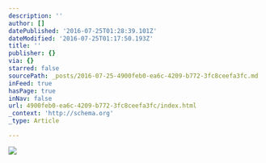 ```yaml
---
description: ''
author: []
datePublished: '2016-07-25T01:28:39.101Z'
dateModified: '2016-07-25T01:17:50.193Z'
title: ''
publisher: {}
via: {}
starred: false
sourcePath: _posts/2016-07-25-4900feb0-ea6c-4209-b772-3fc8ceefa3fc.md
inFeed: true
hasPage: true
inNav: false
url: 4900feb0-ea6c-4209-b772-3fc8ceefa3fc/index.html
_context: 'http://schema.org'
_type: Article

---
```

![](https://the-grid-user-content.s3-us-west-2.amazonaws.com/2cef90ed-8a68-4ffa-a0da-4144cc1ed6ef.jpg)